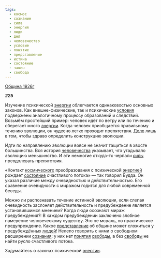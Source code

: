```yaml
---
tags:
  - космос
  - сознание
  - сила
  - энергия
  - люди
  - дел
  - человечество
  - условие
  - понятие
  - представление
  - истина
  - состояние
  - закон
  - свобода
---
```

[Община 1926г](https://127.0.0.1:4002/agni/1926)

___225___

Изучение психической [энергии](../../../tags/#энергия) облегчается одинаковостью основных законов. Как внешне-физические, так и психические [условия](../../../tags/#условие) подвержены аналогичному процессу образований и следствий. Возьмём простейший пример: человек идёт по ветру или по течению и сберегает много [энергии](../../../tags/#энергия). Когда человек приобщается правильному течению эволюции, он чудесно легко проходит препятствия. [Дело](../../../tags/#дел) лишь в том, чтобы здраво определить конструкцию эволюции.   

Идти по направлению эволюции вовсе не значит тащиться в хвосте большинства. Вся история [человечества](../../../tags/#человечество) указывает, что угадывало эволюцию меньшинство. И эти немногие откуда-то черпали [силы](../../../tags/#сила) преодолевать препятствия.   

«Контакт [космического](../../../tags/#космос) преобразования с психической [энергией](../../../tags/#энергия) рождает [состояние](../../../tags/#состояние) счастливого потока» — так говорил Будда. Он указал различие между очевидностью и действительностью. Его сравнение очевидности с миражом годится для любой современной беседы.   

Можно ли распознавать течение истинной эволюции, если слепая очевидность заслоняет действительность и предубеждение является установившимся мнением? Когда люди осозна́ют мираж предубеждения?! В каждом предубеждении заключено злобное намерение человеческому существу. Это не мораль, но практическое предупреждение. Какое [представление](../../../tags/#представление) об общине может сложиться у предубеждённых [людей](../../../tags/#люди)! Нелепо говорить с ними о свободном расширении [сознания](../../../tags/#сознание): у них нет [понятия](../../../tags/#понятие) [свободы](../../../tags/#свобода), а без [свободы](../../../tags/#свобода) не найти русло счастливого потока.   

Задумайтесь о законах психической [энергии](../../../tags/#энергия).   

